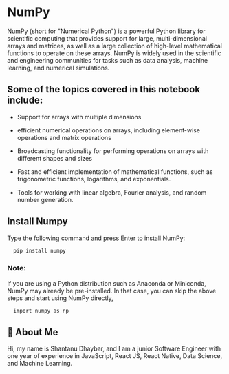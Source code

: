 
# NumPy

NumPy (short for "Numerical Python") is a powerful Python library for scientific computing that provides support for large, multi-dimensional arrays and matrices, as well as a large collection of high-level mathematical functions to operate on these arrays. NumPy is widely used in the scientific and engineering communities for tasks such as data analysis, machine learning, and numerical simulations.
## Some of the topics covered in this notebook include:

- Support for arrays with multiple dimensions 

- efficient numerical operations on arrays, including element-wise operations and matrix operations

- Broadcasting functionality for performing operations on arrays with different shapes and sizes

- Fast and efficient implementation of mathematical functions, such as trigonometric functions, logarithms, and exponentials.

- Tools for working with linear algebra, Fourier analysis, and random number generation.
## Install Numpy 

Type the following command and press Enter to install NumPy:

```bash
  pip install numpy
```
### Note: 
If you are using a Python distribution such as Anaconda or Miniconda, NumPy may already be pre-installed. In that case, you can skip the above steps and start using NumPy directly,

```bash
  import numpy as np 
```

## 🚀 About Me
Hi, my name is Shantanu Dhaybar, and I am a junior Software Engineer with one year of experience in JavaScript, React JS, React Native, Data Science, and Machine Learning.
